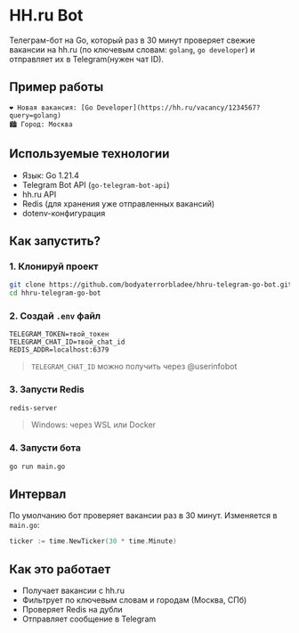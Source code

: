 # HH.ru Bot 

Телеграм-бот на Go, который раз в 30 минут проверяет свежие вакансии на hh.ru (по ключевым словам: `golang`, `go developer`) 
и отправляет их в Telegram(нужен чат ID).

##  Пример работы

```
❤ Новая вакансия: [Go Developer](https://hh.ru/vacancy/1234567?query=golang)
🏙️ Город: Москва
```

## Используемые технологии

- Язык: Go 1.21.4
- Telegram Bot API (`go-telegram-bot-api`)
- hh.ru API
- Redis (для хранения уже отправленных вакансий)
- dotenv-конфигурация

## Как запустить?

### 1. Клонируй проект

```bash
git clone https://github.com/bodyaterrorbladee/hhru-telegram-go-bot.git
cd hhru-telegram-go-bot
```

### 2. Создай `.env` файл

```env
TELEGRAM_TOKEN=твой_токен
TELEGRAM_CHAT_ID=твой_chat_id
REDIS_ADDR=localhost:6379
```

> `TELEGRAM_CHAT_ID` можно получить через @userinfobot

### 3. Запусти Redis

```bash
redis-server
```

> Windows: через WSL или Docker

### 4. Запусти бота

```bash
go run main.go
```

##  Интервал

По умолчанию бот проверяет вакансии раз в 30 минут. Изменяется в `main.go`:

```go
ticker := time.NewTicker(30 * time.Minute)
```

##  Как это работает

- Получает вакансии с hh.ru
- Фильтрует по ключевым словам и городам (Москва, СПб)
- Проверяет Redis на дубли
- Отправляет сообщение в Telegram
